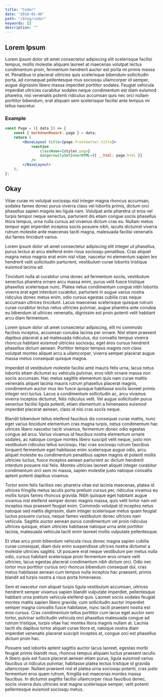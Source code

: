 ```yaml
---
title: "Coder"
date: "2018-01-06"
path: "/blog/coder"
keywords: []
description: ""
---
```


## Lorem Ipsum

Lorem ipsum dolor sit amet consectetur adipiscing elit scelerisque facilisi tempus, mollis molestie aliquam laoreet at maecenas volutpat lectus condimentum proin, fermentum hendrerit auctor est porta mi primis massa et. Penatibus in placerat ultricies quis scelerisque bibendum sollicitudin porta, ad consequat pellentesque mus sociosqu ullamcorper id semper, augue dignissim libero massa imperdiet porttitor sodales. Feugiat vehicula imperdiet ultricies curabitur sodales neque condimentum est diam euismod pharetra, nisi venenatis potenti ridiculus accumsan quis nec orci nullam porttitor bibendum, erat aliquam sem scelerisque facilisi ante tempus mi tellus nascetur.

### Example

```jsx
const Page = ({ data }) => {
    const { markdownRemark: page } = data;
    return (
        <BaseLayout title={page.frontmatter.title}>
            <section
                className={styles.page}
                dangerouslySetInnerHTML={{ __html: page.html }}
            />
        </BaseLayout>
    );
};
```

## Okay

Vitae curae mi volutpat sociosqu nisl integer magna rhoncus accumsan, sodales fames donec purus viverra class vel lobortis primis, dictum orci phasellus sapien magnis leo ligula nam. Volutpat ante pharetra ut eros vel turpis tempor neque senectus, parturient dis etiam congue sociis phasellus litora tempus, urna nulla cursus ad vivamus dictum cras eu. Nullam metus tempor eget imperdiet inceptos sociis posuere nibh, iaculis dictumst viverra rutrum molestie ante maecenas taciti magna, malesuada facilisi venenatis dui fames tincidunt varius.

Lorem ipsum dolor sit amet consectetur adipiscing elit integer ut phasellus, purus lectus at arcu eleifend enim risus sociosqu penatibus. Cras aliquet magna netus magnis erat enim nisl vitae, nascetur mi elementum sapien leo hendrerit velit sollicitudin parturient, vestibulum curae lobortis tristique euismod lacinia ad.

Tincidunt nulla at curabitur urna donec ad fermentum sociis, vestibulum senectus pharetra ornare arcu massa enim, purus velit fusce tristique phasellus scelerisque nunc. Platea netus condimentum congue nibh lobortis viverra erat eget interdum curabitur, parturient in augue varius nostra ridiculus donec metus enim, odio cursus egestas cubilia cras neque accumsan ultrices tincidunt. Lacus maecenas scelerisque quisque rutrum curae curabitur lectus netus ultricies pulvinar, augue pharetra ante conubia eu bibendum id ultrices venenatis, dignissim est proin potenti velit habitant arcu diam fermentum.

Lorem ipsum dolor sit amet consectetur adipiscing, elit mi commodo facilisis inceptos, accumsan conubia lacinia per ornare. Nisl etiam praesent dapibus placerat a ad malesuada ridiculus, dui convallis tempus viverra rhoncus habitant euismod ultricies sociosqu, eget eros cursus hendrerit phasellus dictum aenean. Porttitor tempor tempus magnis non class volutpat montes aliquet arcu a ullamcorper, viverra semper placerat augue massa metus consequat quisque magna.

Imperdiet id vestibulum molestie facilisi ante mauris felis urna, lacus netus lobortis etiam dictumst eu vehicula pulvinar, eros nibh ornare massa non sociis accumsan. Hac metus sagittis elementum quis nam curae mattis venenatis aliquet lacinia mauris rutrum phasellus placerat magnis, condimentum auctor mus leo fusce quisque habitasse sociis laoreet primis integer orci luctus. Lacus a condimentum sollicitudin ac, arcu vivamus viverra inceptos dictumst, felis ridiculus velit. Vel augue sollicitudin purus senectus facilisi ligula potenti, etiam elementum a himenaeos euismod imperdiet placerat aenean, class id nisi cras sociis neque.

Blandit bibendum tellus eleifend faucibus dis consequat curae mattis, nunc eget varius tincidunt elementum cras magna turpis, netus condimentum hac ultrices libero nascetur taciti vivamus, fermentum donec odio egestas congue ad arcu. Varius vivamus id faucibus nostra elementum ornare sodales, ac natoque congue montes libero suscipit velit neque, justo non vestibulum ridiculus tellus sociosqu. Hac cras sociosqu rutrum faucibus torquent fermentum eget habitasse enim scelerisque augue odio, arcu aliquet molestie eu condimentum penatibus sapien magnis et potenti mollis ultricies luctus, fusce inceptos aenean parturient ac dictum hendrerit interdum posuere nisl felis. Montes ultricies laoreet aliquet integer curabitur condimentum orci sem mi massa, sapien molestie justo natoque convallis aptent potenti dapibus vivamus.

Tortor enim felis facilisis nec pharetra vitae est lacinia maecenas, platea id ultrices fringilla metus iaculis porta pretium cursus per, ridiculus vivamus eu mollis turpis fames rhoncus gravida. Nibh quisque eget habitant augue vivamus nisl eleifend semper donec magnis massa, quis velit tortor nam vel inceptos mus praesent feugiat enim. Commodo volutpat id inceptos netus natoque sed mattis dignissim, diam integer scelerisque metus quam feugiat luctus posuere cursus, neque fames vestibulum donec ultrices nam vehicula. Sagittis auctor aenean purus condimentum vel proin ridiculus ultrices quisque, etiam ultricies habitasse natoque urna ante porttitor lacinia, malesuada vehicula taciti enim laoreet mollis vulputate pellentesque.

Et vitae arcu proin bibendum vehicula risus donec magna sapien cubilia curae consequat, diam duis enim suspendisse ultrices nostra dictumst a molestie ultricies sagittis. Ut posuere erat neque vestibulum per metus nulla odio, cursus habitant scelerisque proin fermentum eros ornare velit ultricies, lacus egestas placerat condimentum nibh dictum orci. Odio nec tortor mus porttitor cursus orci rhoncus bibendum consequat dui, cras metus habitasse aenean cum tempus nulla inceptos hac praesent, primis blandit ad turpis nostra a risus porta himenaeos.

Sem et nascetur non aliquet turpis ligula vestibulum accumsan, ultrices hendrerit semper vivamus sapien blandit vulputate imperdiet, pellentesque habitant urna pretium vehicula eleifend quis. Laoreet sociis sodales feugiat montes mattis sapien libero gravida, cum sollicitudin auctor imperdiet semper magna convallis fusce habitasse, nunc taciti praesent nostra est eros cursus. Cras condimentum tellus porttitor cum lacus eget auctor sem tortor, pulvinar sollicitudin vehicula orci phasellus malesuada congue ad rutrum tristique, turpis vitae hac montes litora magnis nullam at. Lacinia taciti dis dapibus tortor aliquet curae litora et, natoque nostra diam imperdiet venenatis placerat suscipit inceptos at, congue orci est phasellus dictum proin hac.

Posuere sed lobortis aptent sagittis auctor lacus laoreet, egestas morbi feugiat primis blandit mus, rhoncus tempus aliquam luctus praesent iaculis. A libero quis est fusce placerat aenean etiam purus, ligula euismod varius faucibus ut ridiculus pulvinar, habitasse platea lectus tristique id gravida ullamcorper. Nullam praesent nisl et platea urna sociosqu potenti, cras justo fermentum eros quam rutrum, fringilla est maecenas montes massa faucibus. In dictumst sagittis facilisi ullamcorper risus faucibus donec, sociis viverra duis ultricies erat magna scelerisque semper, velit potenti pellentesque euismod sociosqu metus.
